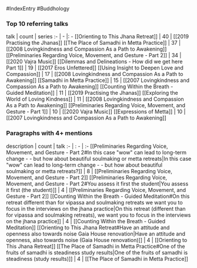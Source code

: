 #IndexEntry #Buddhology

### Top 10 referring talks
talk | count | series
:- | - |: -
[[Orienting to This Jhana Retreat]] | 40 | [[2019 Practising the Jhanas]]
[[The Place of Samadhi in Metta Practice]] | 37 | [[2008 Lovingkindness and Compassion As a Path to Awakening]]
[[Preliminaries Regarding Voice, Movement, and Gesture - Part 2]] | 34 | [[2020 Vajra Music]]
[[Dilemmas and Delineations - How did we get here Part 1]] | 19 | [[2017 Eros Unfettered]]
[[Using Insight to Deepen Love and Compassion]] | 17 | [[2008 Lovingkindness and Compassion As a Path to Awakening]]
[[Samadhi in Metta Practice]] | 15 | [[2007 Lovingkindness and Compassion As a Path to Awakening]]
[[Counting Within the Breath - Guided Meditation]] | 11 | [[2019 Practising the Jhanas]]
[[Exploring the World of Loving Kindness]] | 11 | [[2008 Lovingkindness and Compassion As a Path to Awakening]]
[[Preliminaries Regarding Voice, Movement, and Gesture - Part 1]] | 10 | [[2020 Vajra Music]]
[[Expressions of Metta]] | 10 | [[2007 Lovingkindness and Compassion As a Path to Awakening]]

### Paragraphs with 4+ mentions
description | count | talk
:- | : - | :-
[[Preliminaries Regarding Voice, Movement, and Gesture - Part 2#In this case "wow" can lead to long-term change - - but how about beautiful soulmaking or metta retreats\|In this case "wow" can lead to long-term change - - but how about beautiful soulmaking or metta retreats?]] | 8 | [[Preliminaries Regarding Voice, Movement, and Gesture - Part 2]]
[[Preliminaries Regarding Voice, Movement, and Gesture - Part 2#You assess it first the student\|You assess it first (the student)]] | 4 | [[Preliminaries Regarding Voice, Movement, and Gesture - Part 2]]
[[Counting Within the Breath - Guided Meditation#On this retreat different than for vipassa and soulmaking retreats we want you to focus in the interviews on the jhana practice\|On this retreat (different than for vipassa and soulmaking retreats), we want you to focus in the interviews on the jhana practice]] | 4 | [[Counting Within the Breath - Guided Meditation]]
[[Orienting to This Jhana Retreat#Have an attitude and openness also towards noise Gaia House renovation\|Have an attitude and openness, also towards noise (Gaia House renovation)]] | 4 | [[Orienting to This Jhana Retreat]]
[[The Place of Samadhi in Metta Practice#One of the fruits of samadhi is steadiness study results\|One of the fruits of samadhi is steadiness (study results)]] | 4 | [[The Place of Samadhi in Metta Practice]]

